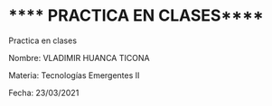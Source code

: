 # **** PRACTICA EN CLASES****

Practica en clases

Nombre: VLADIMIR HUANCA TICONA

Materia: Tecnologías Emergentes II

Fecha: 23/03/2021
